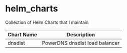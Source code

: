 # helm_charts
Collection of Helm Charts that I maintain

| Chart Name | Description |
| ---------- | ----------- |
| dnsdist    | PowerDNS dnsdist load balancer |
